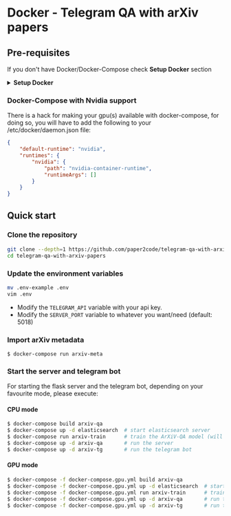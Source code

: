 # Docker - Telegram QA with arXiv papers

## Pre-requisites
If you don't have Docker/Docker-Compose check **Setup Docker** section

<details>
<summary><b>Setup Docker</b></summary>
<p>
<h3>Docker</h3>
MacOS:&nbsp;<a href="https://docs.docker.com/docker-for-mac/install/">https://docs.docker.com/docker-for-mac/install/</a><br />
Linux:&nbsp;<a href="https://docs.docker.com/install/linux/docker-ce/ubuntu/">https://docs.docker.com/install/linux/docker-ce/ubuntu/</a><br />
<hr />
<h3>Docker Compose</h3>
Linux:&nbsp;<a href="https://docs.docker.com/compose/install/">https://docs.docker.com/compose/install/</a><br />
<br />
</p>
</details>

### Docker-Compose with Nvidia support
There is a hack for making your gpu(s) available with docker-compose, for doing so, you will have to add the following to your /etc/docker/daemon.json file:
```json
{
    "default-runtime": "nvidia",
    "runtimes": {
        "nvidia": {
            "path": "nvidia-container-runtime",
            "runtimeArgs": []
        }
    }
}
```

## Quick start

### Clone the repository
```sh
git clone --depth=1 https://github.com/paper2code/telegram-qa-with-arxiv-papers
cd telegram-qa-with-arxiv-papers
```

### Update the environment variables
```sh
mv .env-example .env
vim .env
```
- Modify the `TELEGRAM_API` variable with your api key.
- Modify the `SERVER_PORT` variable to whatever you want/need (default: 5018)

### Import arXiv metadata
```
$ docker-compose run arxiv-meta
```

### Start the server and telegram bot
For starting the flask server and the telegram bot, depending on your favourite mode, please execute:

#### CPU mode
```sh
$ docker-compose build arxiv-qa
$ docker-compose up -d elasticsearch  # start elasticsearch server
$ docker-compose run arxiv-train      # train the ArXiV-QA model (will take ~20-30minutes)
$ docker-compose up -d arxiv-qa       # run the server
$ docker-compose up -d arxiv-tg       # run the telegram bot
```

#### GPU mode
```sh
$ docker-compose -f docker-compose.gpu.yml build arxiv-qa    
$ docker-compose -f docker-compose.gpu.yml up -d elasticsearch  # start elasticsearch server
$ docker-compose -f docker-compose.gpu.yml run arxiv-train      # train the ArXiV-QA model (will take ~20-30minutes)
$ docker-compose -f docker-compose.gpu.yml up -d arxiv-qa       # run the server
$ docker-compose -f docker-compose.gpu.yml up -d arxiv-tg       # run the telegram bot
```
